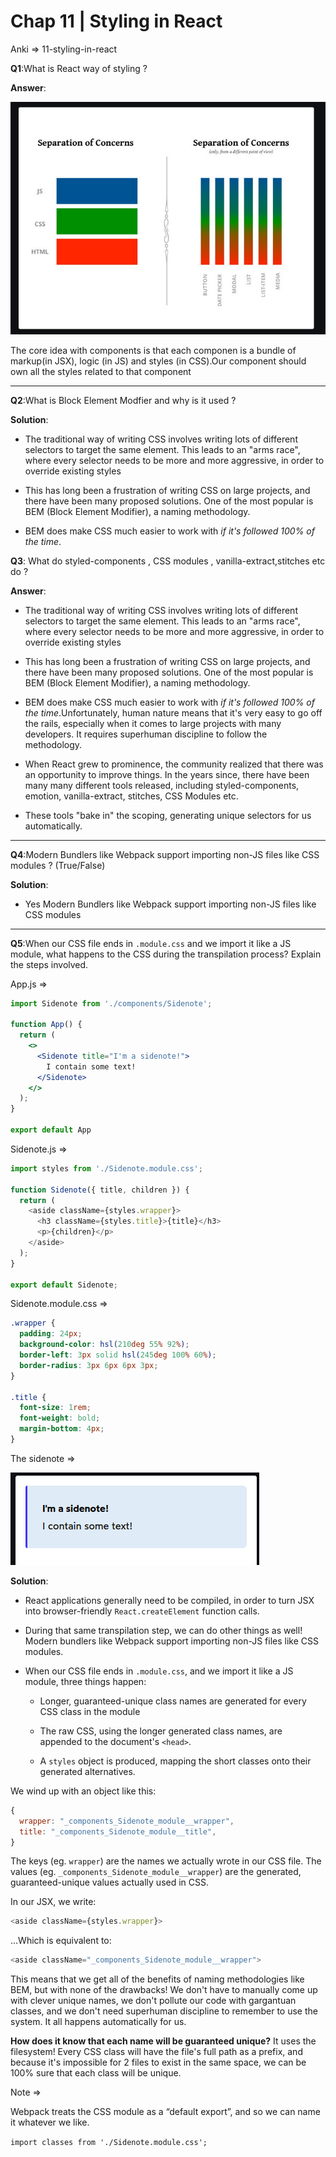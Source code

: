 # Chap 11 | Styling in React

Anki => 11-styling-in-react

**Q1**:What is React way of styling ? 

**Answer**:

![](../../assets/seperation-of-concerns.png)

The core idea with components is that each componen is a bundle of markup(in JSX), logic (in JS) and styles (in CSS).Our component should own all the styles related to that component

---

**Q2**:What is Block Element Modfier and why is it used ? 

**Solution**:

- The traditional way of writing CSS involves writing lots of different
  selectors to target the same element. This leads to an "arms race",
  where every selector needs to be more and more aggressive, in order to
  override existing styles

- This has long been a frustration of writing CSS on large projects, and
  there have been many proposed solutions. One of the most popular is BEM
  (Block Element Modifier), a naming methodology.

- BEM does make CSS much easier to work with *if it's followed 100% of the time*.

**Q3**: What do styled-components , CSS modules , vanilla-extract,stitches etc do ? 

**Answer**:

- The traditional way of writing CSS involves writing lots of different
  selectors to target the same element. This leads to an "arms race",
  where every selector needs to be more and more aggressive, in order to
  override existing styles

- This has long been a frustration of writing CSS on large projects, and
  there have been many proposed solutions. One of the most popular is BEM
  (Block Element Modifier), a naming methodology.

- BEM does make CSS much easier to work with *if it's followed 100% of the time*.Unfortunately, human nature means that it's very easy to go off the
  rails, especially when it comes to large projects with many developers.
  It requires superhuman discipline to follow the methodology.

- When React grew to prominence, the community realized that there was an
  opportunity to improve things. In the years since, there have been many
  many different tools released, including styled-components, emotion,
  vanilla-extract, stitches, CSS Modules etc.

- These tools "bake in" the scoping, generating unique selectors for us automatically.

---

**Q4**:Modern Bundlers like Webpack support importing non-JS files like CSS modules ? (True/False)

**Solution**:

- Yes Modern Bundlers like Webpack support importing non-JS files like CSS modules

---

**Q5**:When our CSS file ends in `.module.css` and we import it like a JS module, what happens to the CSS during the transpilation process? Explain the steps involved.

App.js => 

```jsx
import Sidenote from './components/Sidenote';

function App() {
  return (
    <>
      <Sidenote title="I'm a sidenote!">
        I contain some text!
      </Sidenote>
    </>
  );
}

export default App
```

Sidenote.js => 

```js
import styles from './Sidenote.module.css';

function Sidenote({ title, children }) {
  return (
    <aside className={styles.wrapper}>
      <h3 className={styles.title}>{title}</h3>
      <p>{children}</p>
    </aside>
  );
}

export default Sidenote;
```

Sidenote.module.css => 

```css
.wrapper {
  padding: 24px;
  background-color: hsl(210deg 55% 92%);
  border-left: 3px solid hsl(245deg 100% 60%);
  border-radius: 3px 6px 6px 3px;
}

.title {
  font-size: 1rem;
  font-weight: bold;
  margin-bottom: 4px;
}
```

The sidenote => 

![](../../assets/sidenote.png)

**Solution**:

- React applications generally need to be compiled, in order to turn JSX into browser-friendly `React.createElement` function calls.

- During that same transpilation step, we can do other things as well!
  Modern bundlers like Webpack support importing non-JS files like CSS
  modules.

- When our CSS file ends in `.module.css`, and we import it like a JS module, three things happen:
  
  - Longer, guaranteed-unique class names are generated for every CSS class in the module
  
  - The raw CSS, using the longer generated class names, are appended to the document's `<head>`.
  
  - A `styles` object is produced, mapping the short classes onto their generated alternatives.

We wind up with an object like this:

```js
{
  wrapper: "_components_Sidenote_module__wrapper",
  title: "_components_Sidenote_module__title",
}
```

The keys (eg. `wrapper`) are the names we actually wrote in our CSS file. The values (eg. `_components_Sidenote_module__wrapper`) are the generated, guaranteed-unique values actually used in CSS.

In our JSX, we write:

```js
<aside className={styles.wrapper}>
```

…Which is equivalent to:

```js
<aside className="_components_Sidenote_module__wrapper">
```

This means that we get all of the benefits of naming methodologies like
BEM, but with none of the drawbacks! We don't have to manually come up
with clever unique names, we don't pollute our code with gargantuan
classes, and we don't need superhuman discipline to remember to use the
system. It all happens automatically for us.

**How does it know that each name will be guaranteed unique?** It uses the filesystem! Every CSS class will have the file's full path
as a prefix, and because it's impossible for 2 files to exist in the
same space, we can be 100% sure that each class will be unique.

Note =>

Webpack treats the CSS module as a “default export”, and so we can name it whatever we like.

`import classes from './Sidenote.module.css';`
